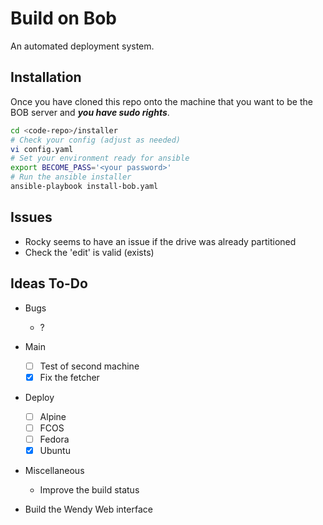 # Build on Bob

An automated deployment system.

## Installation

Once you have cloned this repo onto the machine that you want to be the BOB server and ***you have sudo rights***.

```bash
cd <code-repo>/installer
# Check your config (adjust as needed)
vi config.yaml
# Set your environment ready for ansible
export BECOME_PASS='<your password>'
# Run the ansible installer
ansible-playbook install-bob.yaml
```

## Issues

- Rocky seems to have an issue if the drive was already partitioned
- Check the 'edit' is valid (exists)

## Ideas To-Do

- Bugs
  - ?

- Main
  - [ ] Test of second machine
  - [x] Fix the fetcher

- Deploy
  - [ ] Alpine
  - [ ] FCOS
  - [ ] Fedora
  - [x] Ubuntu

- Miscellaneous
  - Improve the build status

- Build the Wendy Web interface
